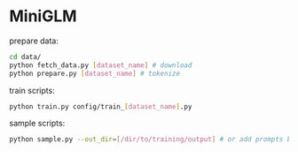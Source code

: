# MiniGLM

prepare data:
```bash
cd data/
python fetch_data.py [dataset_name] # download
python prepare.py [dataset_name] # tokenize
```

train scripts:
```bash
python train.py config/train_[dataset_name].py
```

sample scripts:
```bash
python sample.py --out_dir=[/dir/to/training/output] # or add prompts by --start=FILE:/path/to/prompts.txt
```
